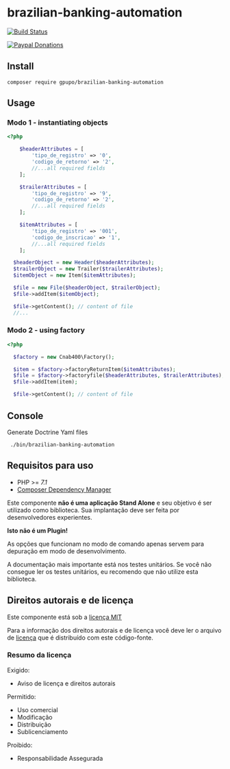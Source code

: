 
# brazilian-banking-automation

[![Build Status](https://secure.travis-ci.org/gpupo/brazilian-banking-automation.png?branch=master)](http://travis-ci.org/gpupo/brazilian-banking-automation)

[![Paypal Donations](https://www.paypalobjects.com/en_US/i/btn/btn_donate_SM.gif)](https://www.paypal.com/cgi-bin/webscr?cmd=_s-xclick&hosted_button_id=EK6F2WRKG7GNN&item_name=netshoes-sdk)

## Install

    composer require gpupo/brazilian-banking-automation

## Usage

### Modo 1 - instantiating objects

```php
<?php

    $headerAttributes = [
        'tipo_de_registro' => '0',
        'codigo_de_retorno' => '2',
        //...all required fields
    ];

    $trailerAttributes = [
        'tipo_de_registro' => '9',
        'codigo_de_retorno' => '2',
        //...all required fields
    ];

    $itemAttributes = [
        'tipo_de_registro' => '001',
        'codigo_de_inscricao' => '1',
        //...all required fields
    ];

  $headerObject = new Header($headerAttributes);
  $trailerObject = new Trailer($trailerAttributes);
  $itemObject = new Item($itemAttributes);

  $file = new File($headerObject, $trailerObject);
  $file->addItem($itemObject);

  $file->getContent(); // content of file
  //...

```

### Modo 2 - using factory

```php
<?php

  $factory = new Cnab400\Factory();

  $item = $factory->factoryReturnItem($itemAttributes);
  $file = $factory->factoryfile($headerAttributes, $trailerAttributes);
  $file->addItem(item);

  $file->getContent(); // content of file

```

## Console

Generate Doctrine Yaml files

     ./bin/brazilian-banking-automation

 ## Requisitos para uso

 * PHP >= *7.1*
 * [Composer Dependency Manager](http://getcomposer.org)

 Este componente **não é uma aplicação Stand Alone** e seu objetivo é ser utilizado como biblioteca.
 Sua implantação deve ser feita por desenvolvedores experientes.

 **Isto não é um Plugin!**

 As opções que funcionam no modo de comando apenas servem para depuração em modo de
 desenvolvimento.

 A documentação mais importante está nos testes unitários. Se você não consegue ler os testes unitários, eu recomendo que não utilize esta biblioteca.

 <!-- license -->

 ## Direitos autorais e de licença

 Este componente está sob a [licença MIT](https://github.com/gpupo/common-sdk/blob/master/LICENSE)

 Para a informação dos direitos autorais e de licença você deve ler o arquivo
 de [licença](https://github.com/gpupo/common-sdk/blob/master/LICENSE) que é distribuído com este código-fonte.

 ### Resumo da licença

 Exigido:

 - Aviso de licença e direitos autorais

 Permitido:

 - Uso comercial
 - Modificação
 - Distribuição
 - Sublicenciamento

 Proibido:

 - Responsabilidade Assegurada
